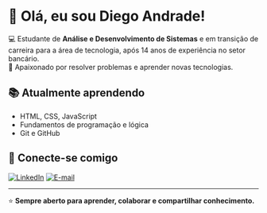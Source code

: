 # 👋 Olá, eu sou Diego Andrade!

💻 Estudante de **Análise e Desenvolvimento de Sistemas** e em transição de carreira para a área de tecnologia, após 14 anos de experiência no setor bancário.  
🚀 Apaixonado por resolver problemas e aprender novas tecnologias.  

## 📚 Atualmente aprendendo
- HTML, CSS, JavaScript
- Fundamentos de programação e lógica
- Git e GitHub

## 🔗 Conecte-se comigo
[![LinkedIn](https://img.shields.io/badge/LinkedIn-0077B5?style=for-the-badge&logo=linkedin&logoColor=white)](https://www.linkedin.com/in/diegoandradelr)
[![E-mail](https://img.shields.io/badge/Email-D14836?style=for-the-badge&logo=gmail&logoColor=white)](mailto:diegoalr@hotmail.com)

---
⭐ **Sempre aberto para aprender, colaborar e compartilhar conhecimento.**
